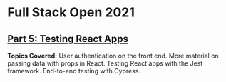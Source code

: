 # Full Stack Open 2021
## [Part 5: Testing React Apps](https://fullstackopen.com/en/part5)

**Topics Covered:** User authentication on the front end. More material on passing data with props in React. Testing React apps with the Jest framework. End-to-end testing with Cypress.